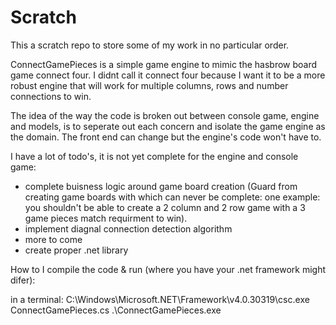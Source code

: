# Scratch

This a scratch repo to store some of my work in no particular order.

ConnectGamePieces is a simple game engine to mimic the hasbrow board game connect four. 
I didnt call it connect four because I want it to be a more robust engine that will work for multiple columns, rows and number connections to win.

The idea of the way the code is broken out between console game, engine and models, is to seperate out each concern and isolate the game engine as the domain. The front end can change but the engine's code won't have to.

I have a lot of todo's, it is not yet complete for the engine and console game:
- complete buisness logic around game board creation (Guard from creating game boards with which can never be complete: one example: you shouldn't be able to create a 2 column and 2 row game with a 3 game pieces match requirment to win).
- implement diagnal connection detection algorithm
- more to come
- create proper .net library

How to I compile the code & run (where you have your .net framework might difer): 

in a terminal:
C:\Windows\Microsoft.NET\Framework\v4.0.30319\csc.exe ConnectGamePieces.cs 
.\ConnectGamePieces.exe